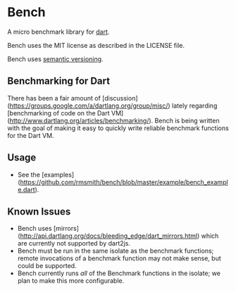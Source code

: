Bench
=====

A micro benchmark library for [dart](http://www.dartlang.org/).

Bench uses the MIT license as described in the LICENSE file.

Bench uses [semantic versioning](http://semver.org/).

Benchmarking for Dart
---------------------

There has been a fair amount of [discussion]
(https://groups.google.com/a/dartlang.org/group/misc/) lately regarding 
[benchmarking of code on the Dart VM]
(http://www.dartlang.org/articles/benchmarking/).  Bench is being written with
the goal of making it easy to quickly write reliable benchmark functions for
the Dart VM.

Usage
-----

- See the [examples]
(https://github.com/rmsmith/bench/blob/master/example/bench_example.dart).

Known Issues
------------

- Bench uses [mirrors]
(http://api.dartlang.org/docs/bleeding_edge/dart_mirrors.html) which are 
currently not supported by dart2js.
- Bench must be run in the same isolate as the benchmark functions; remote
invocations of a benchmark function may not make sense, but could be supported.
- Bench currently runs *all* of the Benchmark functions in the isolate; we plan
to make this more configurable.
